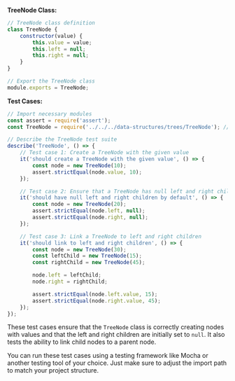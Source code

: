 **TreeNode Class:**
```javascript
// TreeNode class definition
class TreeNode {
    constructor(value) {
        this.value = value;
        this.left = null;
        this.right = null;
    }
}

// Export the TreeNode class
module.exports = TreeNode;
```

**Test Cases:**
```javascript
// Import necessary modules
const assert = require('assert');
const TreeNode = require('../../../data-structures/trees/TreeNode'); // Adjust the import path as needed

// Describe the TreeNode test suite
describe('TreeNode', () => {
    // Test case 1: Create a TreeNode with the given value
    it('should create a TreeNode with the given value', () => {
        const node = new TreeNode(10);
        assert.strictEqual(node.value, 10);
    });

    // Test case 2: Ensure that a TreeNode has null left and right children by default
    it('should have null left and right children by default', () => {
        const node = new TreeNode(20);
        assert.strictEqual(node.left, null);
        assert.strictEqual(node.right, null);
    });

    // Test case 3: Link a TreeNode to left and right children
    it('should link to left and right children', () => {
        const node = new TreeNode(30);
        const leftChild = new TreeNode(15);
        const rightChild = new TreeNode(45);

        node.left = leftChild;
        node.right = rightChild;

        assert.strictEqual(node.left.value, 15);
        assert.strictEqual(node.right.value, 45);
    });
});
```

These test cases ensure that the `TreeNode` class is correctly creating nodes with values and that the left and right children are initially set to `null`. It also tests the ability to link child nodes to a parent node.

You can run these test cases using a testing framework like Mocha or another testing tool of your choice. Just make sure to adjust the import path to match your project structure.